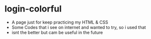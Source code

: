 ﻿# login-colorful
 
* A page just for keep practicing my HTML & CSS
* Some Codes that i see on internet and wanted to try, so i used that
* isnt the better but cam be useful in the future
